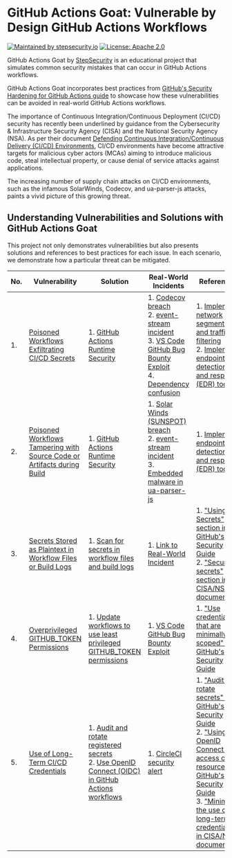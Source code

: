 # GitHub Actions Goat: Vulnerable by Design GitHub Actions Workflows

[![Maintained by stepsecurity.io](https://img.shields.io/badge/maintained%20by-stepsecurity.io-blueviolet)](https://stepsecurity.io/?utm_source=github&utm_medium=organic_oss&utm_campaign=harden-runner)
[![License: Apache 2.0](https://img.shields.io/badge/License-Apache%202.0-blue.svg)](https://raw.githubusercontent.com/step-security/harden-runner/main/LICENSE)

GitHub Actions Goat by [StepSecurity](stepsecurity.io) is an educational project that simulates common security mistakes that can occur in GitHub Actions workflows.

GitHub Actions Goat incorporates best practices from [GitHub's Security Hardening for GitHub Actions guide](https://docs.github.com/en/actions/security-guides/security-hardening-for-github-actions) to showcase how these vulnerabilities can be avoided in real-world GitHub Actions workflows.

The importance of Continuous Integration/Continuous Deployment (CI/CD) security has recently been underlined by guidance from the Cybersecurity & Infrastructure Security Agency (CISA) and the National Security Agency (NSA). As per their document [Defending Continuous Integration/Continuous Delivery (CI/CD) Environments](https://media.defense.gov/2023/Jun/28/2003249466/-1/-1/0/CSI_DEFENDING_CI_CD_ENVIRONMENTS.PDF), CI/CD environments have become attractive targets for malicious cyber actors (MCAs) aiming to introduce malicious code, steal intellectual property, or cause denial of service attacks against applications.

The increasing number of supply chain attacks on CI/CD environments, such as the infamous SolarWinds, Codecov, and ua-parser-js attacks, paints a vivid picture of this growing threat.

## Understanding Vulnerabilities and Solutions with GitHub Actions Goat

This project not only demonstrates vulnerabilities but also presents solutions and references to best practices for each issue. In each scenario, we demonstrate how a particular threat can be mitigated.

| No. | Vulnerability | Solution | Real-World Incidents | References |
| --- | ------------- | -------- | -------------------- | ---------- |
| 1. | [Poisoned Workflows Exfiltrating CI/CD Secrets](#) | 1. [GitHub Actions Runtime Security](#) | 1. [Codecov breach](https://about.codecov.io/security-update/) <br/>2. [event-stream incident](https://blog.npmjs.org/post/180565383195/details-about-the-event-stream-incident.html) <br/>3. [VS Code GitHub Bug Bounty Exploit](https://www.bleepingcomputer.com/news/security/heres-how-a-researcher-broke-into-microsoft-vs-codes-github/) <br/>4. [Dependency confusion](https://medium.com/@alex.birsan/dependency-confusion-4a5d60fec610) | 1. [Implement network segmentation and traffic filtering](https://media.defense.gov/2023/Jun/28/2003249466/-1/-1/0/CSI_DEFENDING_CI_CD_ENVIRONMENTS.PDF) <br/>2. [Implement endpoint detection and response (EDR) tools](https://media.defense.gov/2023/Jun/28/2003249466/-1/-1/0/CSI_DEFENDING_CI_CD_ENVIRONMENTS.PDF) |
| 2. | [Poisoned Workflows Tampering with Source Code or Artifacts during Build](#) | 1. [GitHub Actions Runtime Security](#) | 1. [Solar Winds (SUNSPOT) breach](http://crowdstrike.com/blog/sunspot-malware-technical-analysis/) <br/>2. [event-stream incident](https://blog.npmjs.org/post/180565383195/details-about-the-event-stream-incident.html) <br/>3. [Embedded malware in ua-parser-js](https://github.com/advisories/GHSA-pjwm-rvh2-c87w) | 1. [Implement endpoint detection and response (EDR) tools](https://media.defense.gov/2023/Jun/28/2003249466/-1/-1/0/CSI_DEFENDING_CI_CD_ENVIRONMENTS.PDF) |
| 3. | [Secrets Stored as Plaintext in Workflow Files or Build Logs](#) | 1. [Scan for secrets in workflow files and build logs](#) | 1. [Link to Real-World Incident](#) | 1. ["Using Secrets" section in GitHub's Security Guide](https://docs.github.com/en/actions/security-guides/security-hardening-for-github-actions#using-secrets) <br/>2. ["Secure secrets" section in CISA/NSA document](https://media.defense.gov/2023/Jun/28/2003249466/-1/-1/0/CSI_DEFENDING_CI_CD_ENVIRONMENTS.PDF) |
| 4. | [Overprivileged GITHUB_TOKEN Permissions](#) | 1. [Update workflows to use least privileged GITHUB_TOKEN permissions](#) | 1. [VS Code GitHub Bug Bounty Exploit](https://www.bleepingcomputer.com/news/security/heres-how-a-researcher-broke-into-microsoft-vs-codes-github/) | 1. ["Use credentials that are minimally scoped" in GitHub's Security Guide](https://docs.github.com/en/actions/security-guides/security-hardening-for-github-actions#using-secrets) |
| 5. | [Use of Long-Term CI/CD Credentials](#) | 1. [Audit and rotate registered secrets](#) <br/>2. [Use OpenID Connect (OIDC) in GitHub Actions workflows](#) | 1. [CircleCI security alert](https://circleci.com/blog/january-4-2023-security-alert/) | 1. ["Audit and rotate secrets" in GitHub's Security Guide](https://docs.github.com/en/actions/security-guides/security-hardening-for-github-actions#using-secrets) <br/>2. ["Using OpenID Connect to access cloud resources" in GitHub's Security Guide](https://docs.github.com/en/actions/security-guides/security-hardening-for-github-actions#using-openid-connect-to-access-cloud-resources) <br/>3. ["Minimize the use of long-term credentials" in CISA/NSA document](https://media.defense.gov/2023/Jun/28/2003249466/-1/-1/0/CSI_DEFENDING_CI_CD_ENVIRONMENTS.PDF) |
